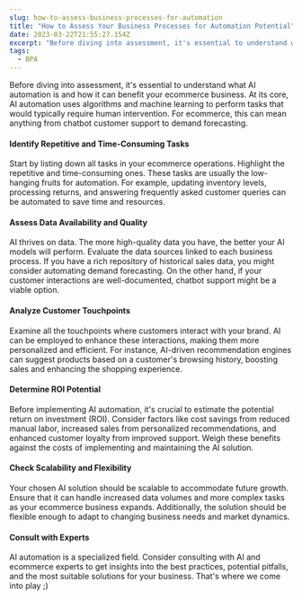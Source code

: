 ```yaml
---
slug: how-to-assess-business-processes-for-automation
title: "How to Assess Your Business Processes for Automation Potential"
date: 2023-03-22T21:55:27.154Z
excerpt: "Before diving into assessment, it's essential to understand what AI automation is and how it can benefit your ecommerce business."
tags:
  - BPA
---
```


Before diving into assessment, it's essential to understand what AI 
automation is and how it can benefit your ecommerce business. At its core,
AI automation uses algorithms and machine learning to perform tasks that
would typically require human intervention. For ecommerce, this can mean
anything from chatbot customer support to demand forecasting.

#### Identify Repetitive and Time-Consuming Tasks
Start by listing down all tasks in your ecommerce operations. Highlight
the repetitive and time-consuming ones. These tasks are usually the low-hanging
fruits for automation. For example, updating inventory levels, processing
returns, and answering frequently asked customer queries can be automated
to save time and resources.

#### Assess Data Availability and Quality
AI thrives on data. The more high-quality data you have, the better your 
AI models will perform. Evaluate the data sources linked to each business
process. If you have a rich repository of historical sales data, you might
consider automating demand forecasting. On the other hand, if your customer 
interactions are well-documented, chatbot support might be a viable option.

#### Analyze Customer Touchpoints
Examine all the touchpoints where customers interact with your brand. AI 
can be employed to enhance these interactions, making them more personalized 
and efficient. For instance, AI-driven recommendation engines can suggest
products based on a customer's browsing history, boosting sales and enhancing
the shopping experience.

#### Determine ROI Potential
Before implementing AI automation, it's crucial to estimate the potential
return on investment (ROI). Consider factors like cost savings from reduced
manual labor, increased sales from personalized recommendations, and enhanced
customer loyalty from improved support. Weigh these benefits against the
costs of implementing and maintaining the AI solution.

#### Check Scalability and Flexibility
Your chosen AI solution should be scalable to accommodate future growth.
Ensure that it can handle increased data volumes and more complex tasks as
your ecommerce business expands. Additionally, the solution should be flexible
enough to adapt to changing business needs and market dynamics.

#### Consult with Experts
AI automation is a specialized field. Consider consulting with AI and ecommerce
experts to get insights into the best practices, potential pitfalls, and 
the most suitable solutions for your business. That's where we come into 
play ;)



